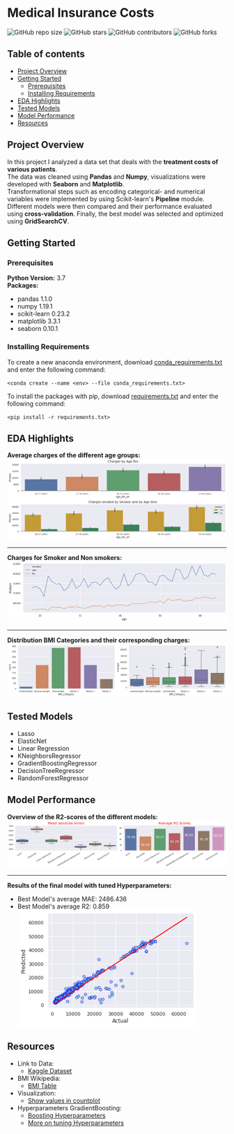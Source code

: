 # Medical Insurance Costs
![GitHub repo size](https://img.shields.io/github/repo-size/rm-kara/Medical-Insurance-Costs)
![GitHub stars](https://img.shields.io/github/stars/rm-kara/Medical-Insurance-Costs)
![GitHub contributors](https://img.shields.io/github/contributors/rm-kara/Medical-Insurance-Costs)
![GitHub forks](https://img.shields.io/github/forks/rm-kara/Medical-Insurance-Costs)

## Table of contents
* [Project Overview](#project-overview)
* [Getting Started](#getting-started)
    - [Prerequisites](#prerequisites)
    - [Installing Requirements](#installing-requirements)
* [EDA Highlights](#eda-highlights)
* [Tested Models](#tested-models)
* [Model Performance](#model-performance)
* [Resources](#resources)

## Project Overview
In this project I analyzed a data set that deals with the **treatment costs of various patients**.  
The data was cleaned using **Pandas** and **Numpy**, visualizations were developed with **Seaborn** and **Matplotlib**.  
Transformational steps such as encoding categorical- and numerical variables were implemented by using Scikit-learn's **Pipeline** module.  
Different models were then compared and their performance evaluated using **cross-validation**. Finally, the best model was selected and optimized using **GridSearchCV**.

## Getting Started

### Prerequisites
**Python Version:** 3.7  
**Packages:**
* pandas 1.1.0 
* numpy 1.19.1
* scikit-learn 0.23.2
* matplotlib 3.3.1
* seaborn 0.10.1

### Installing Requirements
To create a new anaconda environment, download [conda_requirements.txt](https://github.com/rm-kara/Medical-Insurance-Costs/blob/master/conda_requirements.txt) and enter the following command:  
```
<conda create --name <env> --file conda_requirements.txt>
```
To install the packages with pip, download [requirements.txt](https://github.com/rm-kara/Medical-Insurance-Costs/blob/master/requirements.txt) and enter the following command:  
```
<pip install -r requirements.txt>
```
## EDA Highlights
**Average charges of the different age groups:** 
![alt text](https://github.com/rm-kara/Medical-Insurance-Costs/blob/master/img/charts/Charges-Age-Groups.png "Charges Age Groups")
***
**Charges for Smoker and Non smokers:**
![alt text](https://github.com/rm-kara/Medical-Insurance-Costs/blob/master/img/charts/Smoker-vs-NonSmoker.png "Smokers vs. Non Smokers")
***
**Distribution BMI Categories and their corresponding charges:**
![alt text](https://github.com/rm-kara/Medical-Insurance-Costs/blob/master/img/charts/BMI-Distribution%26Charges.png "BMI Categories & Charges")


## Tested Models
* Lasso
* ElasticNet
* Linear Regression
* KNeighborsRegressor
* GradientBoostingRegressor
* DecisionTreeRegressor
* RandomForestRegressor  

## Model Performance
**Overview of the R2-scores of the different models:**
![alt text](https://github.com/rm-kara/Medical-Insurance-Costs/blob/master/img/charts/Model%20Scores.png "R2 scores")
***
**Results of the final model with tuned Hyperparameters:**
* Best Model's average MAE: 2486.436
* Best Model's average R2: 0.859  
![alt text](https://github.com/rm-kara/Medical-Insurance-Costs/blob/master/img/charts/Model-Predictions.png "Model Predictions")

## Resources
* Link to Data: 
    - [Kaggle Dataset](https://www.kaggle.com/mirichoi0218/insurance)
* BMI Wikipedia: 
    - [BMI Table](https://en.wikipedia.org/wiki/Body_mass_index)
* Visualization: 
    - [Show values in countplot](https://stackoverflow.com/questions/59461033/seaborn-how-to-show-values-in-a-countplot)
* Hyperparameters GradientBoosting:
    - [Boosting Hyperparameters](https://www.datasciencelearner.com/gradient-boosting-hyperparameters-tuning/)
    - [More on tuning Hyperparameters](https://educationalresearchtechniques.com/2019/01/14/gradient-boosting-regression-in-python/)


